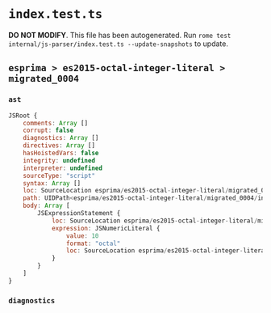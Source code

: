 # `index.test.ts`

**DO NOT MODIFY**. This file has been autogenerated. Run `rome test internal/js-parser/index.test.ts --update-snapshots` to update.

## `esprima > es2015-octal-integer-literal > migrated_0004`

### `ast`

```javascript
JSRoot {
	comments: Array []
	corrupt: false
	diagnostics: Array []
	directives: Array []
	hasHoistedVars: false
	integrity: undefined
	interpreter: undefined
	sourceType: "script"
	syntax: Array []
	loc: SourceLocation esprima/es2015-octal-integer-literal/migrated_0004/input.js 1:0-2:0
	path: UIDPath<esprima/es2015-octal-integer-literal/migrated_0004/input.js>
	body: Array [
		JSExpressionStatement {
			loc: SourceLocation esprima/es2015-octal-integer-literal/migrated_0004/input.js 1:0-1:4
			expression: JSNumericLiteral {
				value: 10
				format: "octal"
				loc: SourceLocation esprima/es2015-octal-integer-literal/migrated_0004/input.js 1:0-1:4
			}
		}
	]
}
```

### `diagnostics`

```

```
